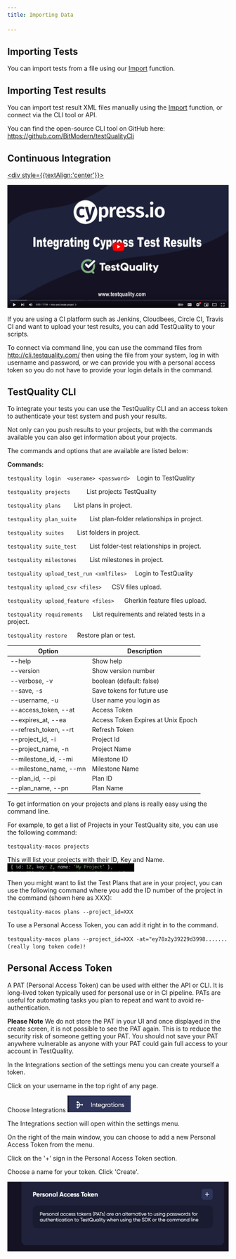 ```yaml
---
title: Importing Data

---
```

## Importing Tests

You can import tests from a file using our [Import](importing) function.

## Importing Test results
You can import test result XML files manually using the [Import](importing) function, or connect via the CLI tool or API.

You can find the open-source CLI tool on GitHub here: https://github.com/BitModern/testQualityCli

## Continuous Integration

<a href="https://www.youtube.com/watch?v=-pVzAUUtpcI"> <div style={{textAlign:'center'}}>

![image](img/img_48.png)

</div></a>



If you are using a CI platform such as Jenkins, Cloudbees, Circle CI, Travis CI and want to upload your test results, you can add TestQuality to your scripts.

To connect via command line, you can use the command files from http://cli.testquality.com/ then using the file from your system, log in with username and password, or we can provide you with a personal access token so you do not have to provide your login details in the command.



## TestQuality CLI

To integrate your tests you can use the TestQuality CLI and an access token to authenticate your test system and push your results.

Not only can you push results to your projects, but with the commands available you can also get information about your projects.

The commands and options that are available are listed below:

**Commands:**

`testquality login  <userame> <password>`  &nbsp;&nbsp; Login to TestQuality

`testquality projects   `                 &nbsp;&nbsp; List projects TestQuality

`testquality plans  `                     &nbsp;&nbsp; List plans in project.

`testquality plan_suite  `                     &nbsp;&nbsp; List plan-folder relationships in project.

`testquality suites  `               &nbsp;&nbsp;  List folders in project.

`testquality suite_test  `               &nbsp;&nbsp;  List folder-test relationships in project.

`testquality milestones  `               &nbsp;&nbsp;  List milestones in project.

`testquality upload_test_run <xmlfiles> `&nbsp;&nbsp;  Login to TestQuality

`testquality upload_csv <files> `                  &nbsp;&nbsp;   CSV files upload.

`testquality upload_feature <files> `                  &nbsp;&nbsp;   Gherkin feature files upload.

`testquality requirements `                  &nbsp;&nbsp;   List requirements and related tests in a project.

`testquality restore `                  &nbsp;&nbsp;   Restore plan or test.

|   Option    	|Description     	|
|---	|---	|
|--help   	|Show help     	|
|--version   	|Show version number     	|
|--verbose, -v   	|boolean (default: false)   	|
|--save, -s   	|Save tokens for future use   	|
|--username, -u   	|User name you login as   	|
|--access_token, --at   	|Access Token   	|
|--expires_at, --ea   	|Access Token Expires at Unix Epoch   	|
|--refresh_token, --rt   	|Refresh Token   	|
|--project_id, -i   	|Project Id   	|
|--project_name, -n   	|Project Name   	|
|--milestone_id, --mi   	|Milestone ID   	|
|--milestone_name, --mn   	|Milestone Name   	|
|--plan_id, --pi   	|Plan ID   	|
|--plan_name, --pn   	|Plan Name   	|



To get information on your projects and plans is really easy using the command line. 

For example, to get a list of Projects in your TestQuality site, you can use the following command:

`testquality-macos projects`

This will list your projects with their ID, Key and Name. ![img.png](img/img2/img.png)

Then you might want to list the Test Plans that are in your project, you can use the following command where you add the ID number of the project in the command (shown here as XXX):

`testquality-macos plans --project_id=XXX`

To use a Personal Access Token, you can add it right in to the command. 

`testquality-macos plans --project_id=XXX -at="ey78x2y39229d3998....... (really long token code)!`


## Personal Access Token

A PAT (Personal Access Token) can be used with either the API or CLI. It is long-lived token typically used for personal use or in CI pipeline. PATs are useful for automating tasks you plan to repeat and want to avoid re-authentication. 

**Please Note** We do not store the PAT in your UI and once displayed in the create screen, it is not possible to see the PAT again. This is to reduce the security risk of someone getting your PAT. You should not save your PAT anywhere vulnerable as anyone with your PAT could gain full access to your account in TestQuality.

In the Integrations section of the settings menu you can create yourself a token.

Click on your username in the top right of any page.

Choose Integrations ![img_3.png](img/img_3.png)

The Integrations section will open within the settings menu.

On the right of the main window, you can choose to add a new Personal Access Token from the menu.

Click on the '+' sign in the Personal Access Token section.

Choose a name for your token. Click 'Create'.

![img_1.png](img/img_1.png)